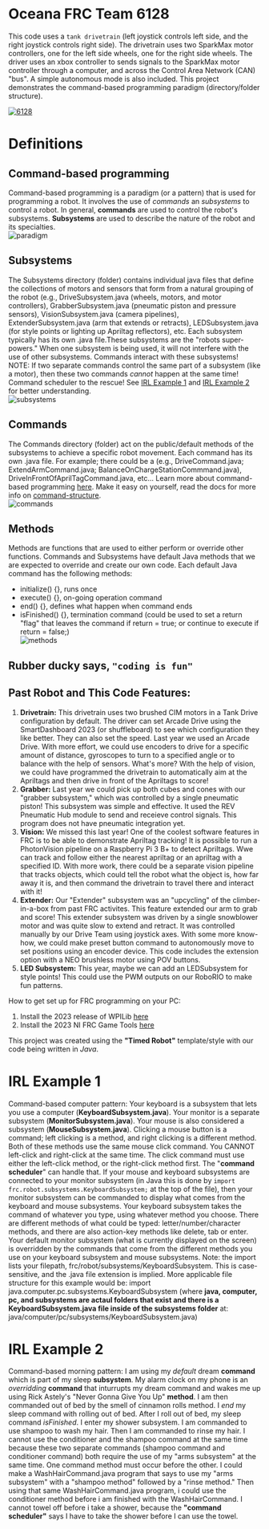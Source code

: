# Oceana FRC Team 6128
This code uses a `tank drivetrain` (left joystick controls left side, and the right joystick controls right side). The drivetrain uses two SparkMax motor controllers, one for the left side wheels, one for the right side wheels. The driver uses an xbox controller to sends signals to the SparkMax motor controller through a computer, and across the Control Area Network (CAN) "bus". A simple autonomous mode is also included. This project demonstrates the command-based programming paradigm (directory/folder structure).

[![6128](images/6128.png)](https://www.youtube.com/watch?v=C77dCZUTUpo)


# Definitions

## Command-based programming
Command-based programming is a paradigm (or a pattern) that is used for programming a robot. It involves the use of *commands* an *subsystems* to control a robot. In general, **commands** are used to control the robot's subsystems. **Subsystems** are used to describe the nature of the robot and its specialties.  
![paradigm](images/paradigm.PNG)

## Subsystems
The Subsystems directory (folder) contains individual java files that define the collections of motors and sensors that form from a natural grouping of the robot (e.g., DriveSubsystem.java (wheels, motors, and motor controllers), GrabberSubsystem.java (pneumatic piston and pressure sensors), VisionSubsystem.java (camera pipelines), ExtenderSubsystem.java (arm that extends or retracts), LEDSubsystem.java (for style points or lighting up Apriltag reflectors), etc. Each subsystem typically has its own .java file.These subsystems are the "robots super-powers." When one subsystem is being used, it will not interfere with the use of other subsystems. Commands interact with these subsystems! NOTE: If two separate commands control the same part of a subsystem (like a motor), then these two commands *cannot* happen at the same time! Command scheduler to the rescue! See [IRL Example 1](#irl-example-1) and [IRL Example 2](#irl-example-2) for better understanding.  
![subsystems](images/subsystems.PNG)  

## Commands
The Commands directory (folder) act on the public/default methods of the subsystems to achieve a specific robot movement. Each command has its own .java file. For example; there could be a  (e.g., DriveCommand.java; ExtendArmCommand.java; BalanceOnChargeStationCommmand.java), DriveInFrontOfAprilTagCommand.java, etc... Learn more about command-based programming [here](https://docs.wpilib.org/en/stable/docs/software/commandbased/index.html). Make it easy on yourself, read the docs for more info on [command-structure](https://docs.wpilib.org/en/stable/docs/software/commandbased/commands.html).  
![commands](images/commands.PNG)  

## Methods
Methods are functions that are used to either perform or override other functions. Commands and Subsystems have default Java methods that we are expected to override and create our own code. Each default Java command has the following methods:
- initialize() {}, runs once
- execute() {}, on-going operation command
- end() {}, defines what happen when command ends
- isFinished() {}, termination command (could be used to set a return "flag" that leaves the command if return = true; or continue to execute if return = false;)  
![methods](images/methods.PNG)  

## Rubber ducky says, `"coding is fun"`

## Past Robot and This Code Features:
1. **Drivetrain:** This drivetrain uses two brushed CIM motors in a Tank Drive configuration by default. The driver can set Arcade Drive using the SmartDashboard 2023 (or shuffleboard) to see which configuration they like better. They can also set the speed. Last year we used an Arcade Drive. With more effort, we could use encoders to drive for a specific amount of distance, gyroscopes to turn to a specified angle or to balance with the help of sensors. What's more? With the help of vision, we could have programmed the drivetrain to automatically aim at the Apriltags and then drive in front of the Apriltags to score!
2. **Grabber:** Last year we could pick up both cubes and cones with our "grabber subsystem," which was controlled by a single pneumatic piston! This subsystem was simple and effective. It used the REV Pneumatic Hub module to send and receieve control signals. This program does not have pneumatic integration yet.
3. **Vision:** We missed this last year! One of the coolest software features in FRC is to be able to demonstrate Apriltag tracking! It is possible to run a PhotonVision pipeline on a Raspberry Pi 3 B+ to detect Apriltags. Wwe can track and follow either the nearest apriltag or an apriltag with a specified ID. With more work, there could be a separate vision pipeline that tracks objects, which could tell the robot what the object is, how far away it is, and then command the drivetrain to travel there and interact with it!
4. **Extender:** Our "Extender" subsystem was an "upcycling" of the climber-in-a-box from past FRC activites. This feature extended our arm to grab and score! This extender subsystem was driven by a single snowblower motor and was quite slow to extend and retract. It was controlled manually by our Drive Team using joystick axes. With some more know-how, we could make preset button command to autonomously move to set positions using an encoder device. This code includes the extension option with a NEO brushless motor using POV buttons.
5. **LED Subsystem:** This year, maybe we can add an LEDSubsystem for style points! This could use the PWM outputs on our RoboRIO to make fun patterns.

How to get set up for FRC programming on your PC:
1) Install the 2023 release of WPILib [here](https://github.com/wpilibsuite/allwpilib/releases)
2) Install the 2023 NI FRC Game Tools [here](https://www.ni.com/en-us/support/downloads/drivers/download.frc-game-tools.html#473762)

This project was created using the **"Timed Robot"** template/style with our code being written in *Java*.

# IRL Example 1
Command-based computer pattern: Your keyboard is a subsystem that lets you use a computer (**KeyboardSubsystem.java**). Your monitor is a separate subsystem (**MonitorSubsystem.java**). Your mouse is also considered a subsystem (**MouseSubsystem.java**). Clicking a mouse button is a command; left clicking is a method, and right clicking is a different method. Both of these methods use the same mouse click command. You CANNOT left-click and right-click at the same time. The click command must use either the left-click method, or the right-click method first. The "**command scheduler**" can handle that. If your mouse and keyboard subsystems are connected to your monitor subsystem (in Java this is done by `import frc.robot.subsystems.KeyboardSubsystem;` at the top of the file), then your monitor subsystem can be commanded to display what comes from the keyboard and mouse subsystems. Your keyboard subsystem takes the command of whatever you type, using whatever method you choose. There are different methods of what could be typed: letter/number/character methods, and there are also action-key methods like delete, tab or enter. Your default monitor subsystem (what is currently displayed on the screen) is overridden by the commands that come from the different methods you use on your keyboard subsystem and mouse subsystems. Note: the import lists your filepath, frc/robot/subsystems/KeyboardSubsystem. This is case-sensitive, and the .java file extension is implied. More applicable file structure for this example would be: import java.computer.pc.subsystems.KeyboardSubsystem (where **java, computer, pc, and subsystems are actaul folders that exist and there is a KeyboardSubsystem.java file inside of the subsystems folder** at: java/computer/pc/subsystems/KeyboardSubsystem.java)

# IRL Example 2
Command-based morning pattern: I am using my *default* dream **command** which is part of my sleep **subsystem**. My alarm clock on my phone is an *overridding* **command** that  inturrupts my dream command and wakes me up using Rick Astely's "Never Gonna Give You Up" **method**. I am then commanded out of bed by the smell of cinnamon rolls method. I *end* my sleep command with rolling out of bed. After I roll out of bed, my sleep command *isFinished*. I enter my shower subsystem. I am commanded to use shampoo to wash my hair. Then I am commanded to rinse my hair. I cannot use the conditioner and the shampoo command at the same time because these two separate commands (shampoo command and conditioner command) both require the use of my "arms subsystem" at the same time. One command method must occur before the other. I could make a WashHairCommand.java program that says to use my "arms subsystem" with a "shampoo method" followed by a "rinse method." Then using that same WashHairCommand.java program, i could use the conditioner method before i am finished with the WashHairCommand. I cannot towel off before i take a shower, because the **"command scheduler"** says I have to take the shower before I can use the towel.
